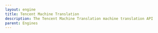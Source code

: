 ```yaml
---
layout: engine
title: Tencent Machine Translation
description: The Tencent Machine Translation machine translation API
parent: Engines
---
```

